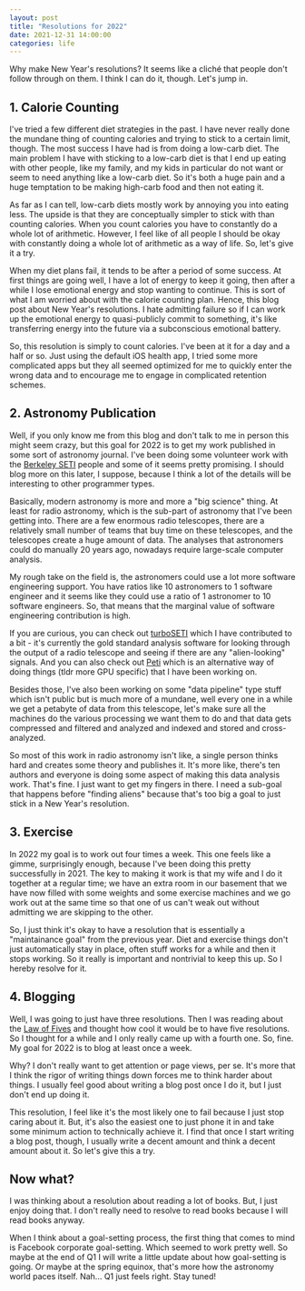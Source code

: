 ```yaml
---
layout: post
title: "Resolutions for 2022"
date: 2021-12-31 14:00:00
categories: life
---
```


Why make New Year's resolutions? It seems like a cliché that people don't follow through on them.
I think I can do it, though. Let's jump in.

## 1. Calorie Counting

I've tried a few different diet strategies in the past. I have never
really done the mundane thing of counting calories and trying to stick
to a certain limit, though. The most success I have had is from doing
a low-carb diet. The main problem I have with sticking to a low-carb
diet is that I end up eating with other people, like my family, and
my kids in particular do not want or seem to need anything like a
low-carb diet. So it's both a huge pain and a huge temptation to be
making high-carb food and then not eating it.

As far as I can tell, low-carb diets mostly work by annoying you into
eating less. The upside is that they are conceptually simpler to stick
with than counting calories. When you count calories you have to
constantly do a whole lot of arithmetic. However, I feel like of all
people I should be okay with constantly doing a whole lot of
arithmetic as a way of life. So, let's give it a try.

When my diet plans fail, it tends to be after a period of some
success. At first things are going well, I have a lot of energy to
keep it going, then after a while I lose emotional energy and stop
wanting to continue. This is sort of what I am worried about with the
calorie counting plan. Hence, this blog post about New Year's
resolutions. I hate admitting failure so if I can work up the
emotional energy to quasi-publicly commit to something, it's like
transferring energy into the future via a subconscious
emotional battery. 

So, this resolution is simply to count calories. I've been at it for a
day and a half or so. Just using the default iOS health app, I tried
some more complicated apps but they all seemed optimized for me to
quickly enter the wrong data and to encourage me to engage in
complicated retention schemes.

## 2. Astronomy Publication

Well, if you only know me from this blog and don't talk to me in
person this might seem crazy, but this goal for 2022 is to get
my work published in some sort of astronomy journal. I've been doing some
volunteer work with the [Berkeley SETI](https://seti.berkeley.edu/)
people and some of it seems pretty promising. I should blog more on
this later, I suppose, because I think a lot of the details will be
interesting to other programmer types.

Basically, modern astronomy is more and more a "big science"
thing. At least for radio astronomy, which is the sub-part of
astronomy that I've been getting into. There are a few enormous radio
telescopes, there are a relatively small number of teams that buy time
on these telescopes, and the telescopes create a huge amount of
data. The analyses that astronomers could do manually 20 years ago,
nowadays require large-scale computer analysis.

My rough take on the field is, the astronomers could use a lot more
software engineering support. You have ratios like 10 astronomers to 1
software engineer and it seems like they could use a ratio of 1
astronomer to 10 software engineers. So, that means that the
marginal value of software engineering contribution is high.

If you are curious, you can check out
[turboSETI](https://github.com/UCBerkeleySETI/turbo_seti) which I have
contributed to a bit - it's currently the gold standard analysis
software for looking through the output of a radio telescope and
seeing if there are any "alien-looking" signals. And you can also
check out [Peti](https://github.com/lacker/peti) which is an
alternative way of doing things (tldr more GPU specific) that I have
been working on.

Besides those, I've also been working on some "data pipeline" type
stuff which isn't public but is much more of a mundane, well every one
in a while we get a petabyte of data from this telescope, let's make
sure all the machines do the various processing we want them to do and
that data gets compressed and filtered and analyzed and indexed and
stored and cross-analyzed.

So most of this work in radio astronomy isn't like, a single person
thinks hard and creates some theory and publishes it. It's more like,
there's ten authors and everyone is doing some aspect of making this
data analysis work. That's fine. I just want to get my fingers in
there. I need a sub-goal that happens before "finding aliens" because
that's too big a goal to just stick in a New Year's resolution.

## 3. Exercise

In 2022 my goal is to work out four times a week. This one feels like
a gimme, surprisingly enough, because I've been doing this pretty
successfully in 2021. The key to making it work is that my wife and I
do it together at a regular time; we have an extra room in our
basement that we have now filled with some weights and some exercise
machines and we go work out at the same time so that one of us can't
weak out without admitting we are skipping to the other.

So, I just think it's okay to have a resolution that is essentially a
"maintainance goal" from the previous year. Diet and exercise things
don't just automatically stay in place, often stuff works for a while
and then it stops working. So it really is important and nontrivial to
keep this up. So I hereby resolve for it.

## 4. Blogging

Well, I was going to just have three resolutions. Then I was reading
about the [Law of
Fives](https://discordia.fandom.com/wiki/Law_of_Fives) and thought how
cool it would be to have five resolutions. So I thought for a while
and I only really came up with a fourth one. So, fine. My goal for
2022 is to blog at least once a week.

Why? I don't really want to get attention or page views, per se. It's
more that I think the rigor of writing things down forces me to think
harder about things. I usually feel good about writing a blog post
once I do it, but I just don't end up doing it.

This resolution, I feel like it's the most likely one to fail because
I just stop caring about it. But, it's also the easiest one to just
phone it in and take some minimum action to technically achieve it. I
find that once I start writing a blog post, though, I usually write a
decent amount and think a decent amount about it. So let's give this a try.

## Now what?

I was thinking about a resolution about reading a lot of books. But, I
just enjoy doing that. I don't really need to resolve to read books
because I will read books anyway.

When I think about a goal-setting process, the first thing that comes
to mind is Facebook corporate goal-setting. Which seemed to work
pretty well. So maybe at the end of Q1 I will write a little update
about how goal-setting is going. Or maybe at the spring equinox,
that's more how the astronomy world paces itself. Nah... Q1 just feels
right. Stay tuned!
